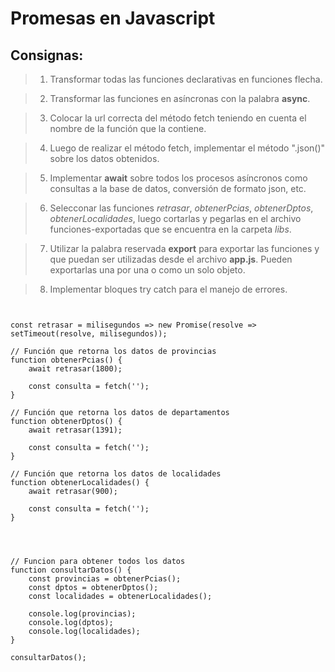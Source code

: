 # Promesas en Javascript

## Consignas:

> 1. Transformar todas las funciones declarativas en funciones flecha.

> 2. Transformar las funciones en asíncronas con la palabra __async__.

> 3. Colocar la url correcta del método fetch teniendo en cuenta el nombre de la función que la contiene.

> 4. Luego de realizar el método fetch, implementar el método ".json()" sobre los datos obtenidos.

>5. Implementar **await** sobre todos los procesos asíncronos como consultas a la base de datos, conversión de formato json, etc.

> 6. Selecconar las funciones _*retrasar*_, _*obtenerPcias*_, _*obtenerDptos*_, _*obtenerLocalidades*_, luego cortarlas y pegarlas en el archivo funciones-exportadas que se encuentra en la carpeta _*libs*_.

> 7. Utilizar la palabra reservada **export** para exportar las funciones y que puedan ser utilizadas desde el archivo __app.js__. Pueden exportarlas una por una o como un solo objeto.

> 8. Implementar bloques try catch para el manejo de errores. 

```JS


const retrasar = milisegundos => new Promise(resolve => setTimeout(resolve, milisegundos));

// Función que retorna los datos de provincias
function obtenerPcias() {
    await retrasar(1800);

    const consulta = fetch('');
}

// Función que retorna los datos de departamentos
function obtenerDptos() {
    await retrasar(1391);

    const consulta = fetch('');
}

// Función que retorna los datos de localidades
function obtenerLocalidades() {
    await retrasar(900);

    const consulta = fetch('');
}




// Funcion para obtener todos los datos
function consultarDatos() {
    const provincias = obtenerPcias();
    const dptos = obtenerDptos();
    const localidades = obtenerLocalidades();

    console.log(provincias);
    console.log(dptos);
    console.log(localidades);
}

consultarDatos();


```
